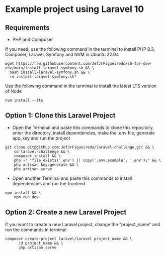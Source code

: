 # Example project using Laravel 10

## Requirements
- PHP and Composer

If you need, use the following command in the terminal to install PHP 8.3, Composer, Laravel, Symfony and NVM in Ubuntu 22.04
~~~shell
wget https://raw.githubusercontent.com/JefJrFigueiredo/sh-for-dev-env/main/install-laravel-symfony.sh && \
  bash install-laravel-symfony.sh && \
  rm install-laravel-symfony.sh*
~~~
Use the following command in the terminal to install the latest LTS version of Node
~~~shell
nvm install --lts
~~~

## Option 1: Clone this Laravel Project
- Open the Terminal and paste this commands to clone this repository, enter the directory, install dependencies, make the .env file, generate app_key and run the project
~~~shell
git clone git@github.com:JefJrFigueiredo/laravel-challenge.git && \
    cd laravel-challenge && \
    composer install && \
    php -r "file_exists('.env') || copy('.env.example', '.env');" && \
    php artisan key:generate && \
    php artisan serve
~~~
- Open another Terminal and paste this commands to install dependencies and run the frontend
~~~shell
npm install && \
    npm run dev
~~~

## Option 2: Create a new Laravel Project
If you want to create a new Laravel project, change the "project_name" and run the commands in terminal:

~~~shell
composer create-project laravel/laravel project_name && \
      cd project_name && \
      php artisan serve
~~~
